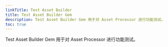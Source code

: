 ```yaml
---
linkTitle: Test Asset Builder
title: Test Asset Builder Gem
description: Test Asset Builder Gem 用于对 Asset Processor 进行功能测试。
toc: true
---
```


Test Asset Builder Gem 用于对 Asset Processor 进行功能测试。
